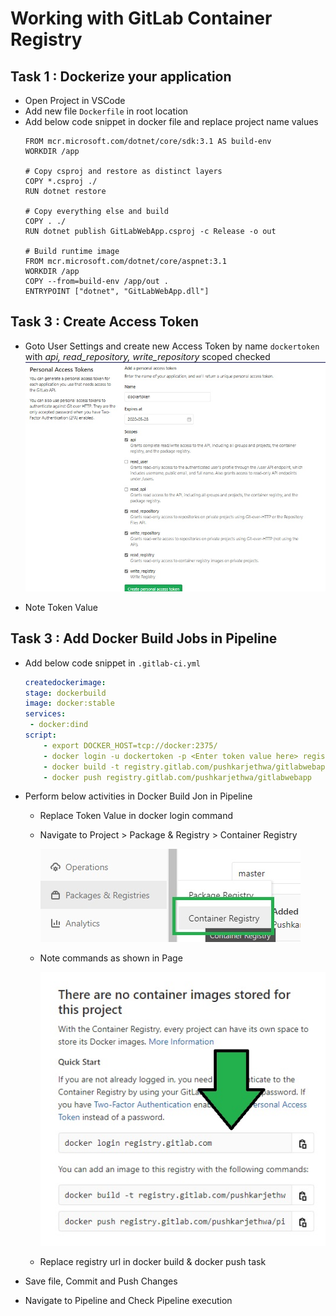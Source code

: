 # Working with GitLab Container Registry

## Task 1 : Dockerize your application

- Open Project in VSCode
- Add new file `Dockerfile` in root location
- Add below code snippet in docker file and replace project name values 
  ```docker
  FROM mcr.microsoft.com/dotnet/core/sdk:3.1 AS build-env
  WORKDIR /app

  # Copy csproj and restore as distinct layers
  COPY *.csproj ./
  RUN dotnet restore

  # Copy everything else and build
  COPY . ./
  RUN dotnet publish GitLabWebApp.csproj -c Release -o out

  # Build runtime image
  FROM mcr.microsoft.com/dotnet/core/aspnet:3.1
  WORKDIR /app
  COPY --from=build-env /app/out .
  ENTRYPOINT ["dotnet", "GitLabWebApp.dll"]
  ```

## Task 3 : Create Access Token

- Goto User Settings and create new Access Token by name `dockertoken` with _api, read_repository, write_repository_ scoped checked
    ![Sc](images/L8-1.jpg)

- Note Token Value

## Task 3 : Add Docker Build Jobs in Pipeline

- Add below code snippet in `.gitlab-ci.yml`
  ```yaml
  createdockerimage:
  stage: dockerbuild
  image: docker:stable
  services:
   - docker:dind
  script:
      - export DOCKER_HOST=tcp://docker:2375/
      - docker login -u dockertoken -p <Enter token value here> registry.gitlab.com
      - docker build -t registry.gitlab.com/pushkarjethwa/gitlabwebapp .
      - docker push registry.gitlab.com/pushkarjethwa/gitlabwebapp
  ```

- Perform below activities in Docker Build Jon in Pipeline
  - Replace Token Value in docker login command
  - Navigate to Project > Package & Registry > Container Registry
    
    ![Sc](images/L8-2.jpg)
  - Note commands as shown in Page
   
    ![sc](images/L8-3.jpg)
  
  - Replace registry url in docker build & docker push task

- Save file, Commit and Push Changes
- Navigate to Pipeline and Check Pipeline execution